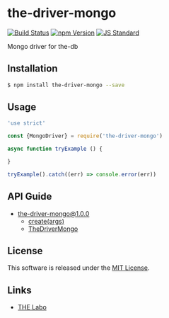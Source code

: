 the-driver-mongo
==========

<!---
This file is generated by the-tmpl. Do not update manually.
--->

<!-- Badge Start -->
<a name="badges"></a>

[![Build Status][bd_travis_shield_url]][bd_travis_url]
[![npm Version][bd_npm_shield_url]][bd_npm_url]
[![JS Standard][bd_standard_shield_url]][bd_standard_url]

[bd_repo_url]: https://github.com/the-labo/the-driver-mongo
[bd_travis_url]: http://travis-ci.org/the-labo/the-driver-mongo
[bd_travis_shield_url]: http://img.shields.io/travis/the-labo/the-driver-mongo.svg?style=flat
[bd_travis_com_url]: http://travis-ci.com/the-labo/the-driver-mongo
[bd_travis_com_shield_url]: https://api.travis-ci.com/the-labo/the-driver-mongo.svg?token=
[bd_license_url]: https://github.com/the-labo/the-driver-mongo/blob/master/LICENSE
[bd_npm_url]: http://www.npmjs.org/package/the-driver-mongo
[bd_npm_shield_url]: http://img.shields.io/npm/v/the-driver-mongo.svg?style=flat
[bd_standard_url]: http://standardjs.com/
[bd_standard_shield_url]: https://img.shields.io/badge/code%20style-standard-brightgreen.svg

<!-- Badge End -->


<!-- Description Start -->
<a name="description"></a>

Mongo driver for the-db

<!-- Description End -->


<!-- Overview Start -->
<a name="overview"></a>



<!-- Overview End -->


<!-- Sections Start -->
<a name="sections"></a>

<!-- Section from "doc/guides/01.Installation.md.hbs" Start -->

<a name="section-doc-guides-01-installation-md"></a>

Installation
-----

```bash
$ npm install the-driver-mongo --save
```


<!-- Section from "doc/guides/01.Installation.md.hbs" End -->

<!-- Section from "doc/guides/02.Usage.md.hbs" Start -->

<a name="section-doc-guides-02-usage-md"></a>

Usage
---------

```javascript
'use strict'

const {MongoDriver} = require('the-driver-mongo')

async function tryExample () {

}

tryExample().catch((err) => console.error(err))

```


<!-- Section from "doc/guides/02.Usage.md.hbs" End -->

<!-- Section from "doc/guides/10.API Guide.md.hbs" Start -->

<a name="section-doc-guides-10-a-p-i-guide-md"></a>

API Guide
-----

+ [the-driver-mongo@1.0.0](./doc/api/api.md)
  + [create(args)](./doc/api/api.md#the-driver-mongo-function-create)
  + [TheDriverMongo](./doc/api/api.md#the-driver-mongo-class)


<!-- Section from "doc/guides/10.API Guide.md.hbs" End -->


<!-- Sections Start -->


<!-- LICENSE Start -->
<a name="license"></a>

License
-------
This software is released under the [MIT License](https://github.com/the-labo/the-driver-mongo/blob/master/LICENSE).

<!-- LICENSE End -->


<!-- Links Start -->
<a name="links"></a>

Links
------

+ [THE Labo][t_h_e_labo_url]

[t_h_e_labo_url]: https://github.com/the-labo

<!-- Links End -->
